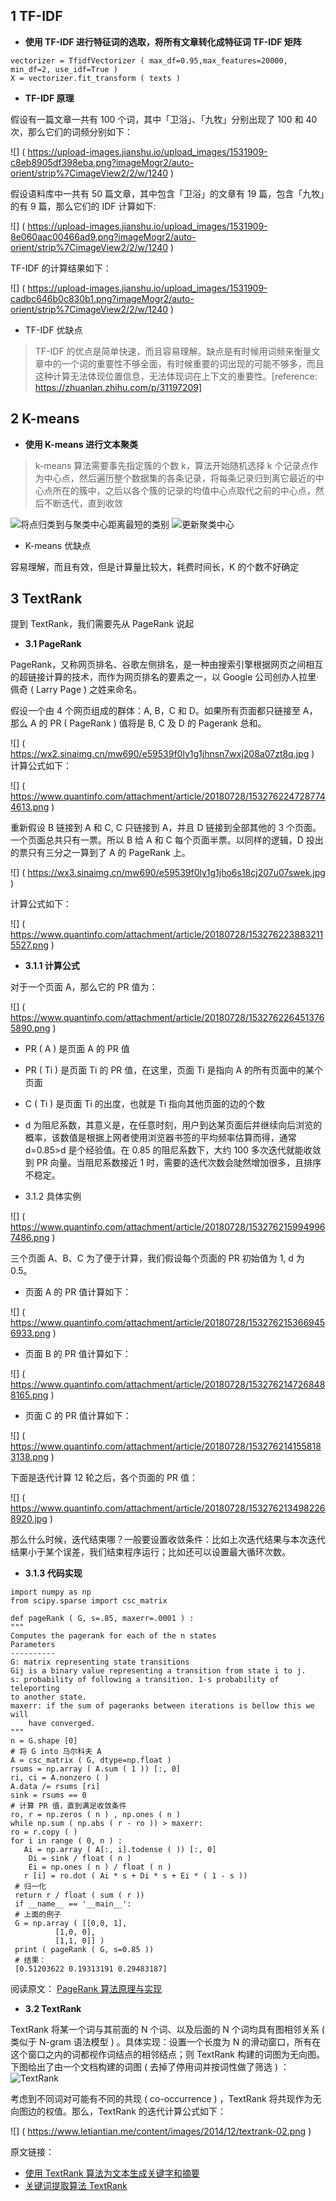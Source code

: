 ## 1 TF-IDF

-   **使用 TF-IDF 进行特征词的选取，将所有文章转化成特征词 TF-IDF 矩阵**
```text
vectorizer = TfidfVectorizer ( max_df=0.95,max_features=20000, min_df=2, use_idf=True )
X = vectorizer.fit_transform ( texts )
```
-   **TF-IDF 原理**

假设有一篇文章一共有 100 个词，其中「卫浴」、「九牧」分别出现了 100 和 40 次，那么它们的词频分别如下：

![] ( https://upload-images.jianshu.io/upload_images/1531909-c8eb8905df398eba.png?imageMogr2/auto-orient/strip%7CimageView2/2/w/1240 )

假设语料库中一共有 50 篇文章，其中包含「卫浴」的文章有 19 篇，包含「九牧」的有 9 篇，那么它们的 IDF 计算如下:

![] ( https://upload-images.jianshu.io/upload_images/1531909-8e060aac00466ad9.png?imageMogr2/auto-orient/strip%7CimageView2/2/w/1240 )

TF-IDF 的计算结果如下：

![] ( https://upload-images.jianshu.io/upload_images/1531909-cadbc646b0c830b1.png?imageMogr2/auto-orient/strip%7CimageView2/2/w/1240 )

-   TF-IDF 优缺点

> TF-IDF 的优点是简单快速，而且容易理解。缺点是有时候用词频来衡量文章中的一个词的重要性不够全面，有时候重要的词出现的可能不够多，而且这种计算无法体现位置信息，无法体现词在上下文的重要性。[reference: https://zhuanlan.zhihu.com/p/31197209]

## 2 K-means

-   **使用 K-means 进行文本聚类**

>k-means 算法需要事先指定簇的个数 k，算法开始随机选择 k 个记录点作为中心点，然后遍历整个数据集的各条记录，将每条记录归到离它最近的中心点所在的簇中，之后以各个簇的记录的均值中心点取代之前的中心点，然后不断迭代，直到收敛

![将点归类到与聚类中心距离最短的类别](https://upload-images.jianshu.io/upload_images/1531909-6cd52f756d2c0586.png?imageMogr2/auto-orient/strip%7CimageView2/2/w/1240)
![更新聚类中心](https://upload-images.jianshu.io/upload_images/1531909-6d2e7a974b5531f1.png?imageMogr2/auto-orient/strip%7CimageView2/2/w/1240)

-   K-means 优缺点

容易理解，而且有效，但是计算量比较大，耗费时间长，K 的个数不好确定

## 3 TextRank
提到 TextRank，我们需要先从 PageRank 说起
-   **3.1 PageRank**

PageRank，又称网页排名、谷歌左侧排名，是一种由搜索引擎根据网页之间相互的超链接计算的技术，而作为网页排名的要素之一，以 Google 公司创办人拉里·佩奇 ( Larry Page ) 之姓来命名。

假设一个由 4 个网页组成的群体：A, B，C 和 D。如果所有页面都只链接至 A，那么 A 的 PR ( PageRank ) 值将是 B, C 及 D 的 Pagerank 总和。

![] ( https://wx2.sinaimg.cn/mw690/e59539f0ly1g1jhnsn7wxj208a07zt8q.jpg )
计算公式如下：

![] ( https://www.quantinfo.com/attachment/article/20180728/1532762247287744613.png )

重新假设 B 链接到 A 和 C, C 只链接到 A，并且 D 链接到全部其他的 3 个页面。一个页面总共只有一票。所以 B 给 A 和 C 每个页面半票。以同样的逻辑，D 投出的票只有三分之一算到了 A 的 PageRank 上。

![] ( https://wx3.sinaimg.cn/mw690/e59539f0ly1g1jho6s18cj207u07swek.jpg )

计算公式如下：

![] ( https://www.quantinfo.com/attachment/article/20180728/1532762238832115527.png )

-   **3.1.1 计算公式**

对于一个页面 A，那么它的 PR 值为：

![] ( https://www.quantinfo.com/attachment/article/20180728/1532762264513765890.png )

-   PR ( A ) 是页面 A 的 PR 值

-   PR ( Ti ) 是页面 Ti 的 PR 值，在这里，页面 Ti 是指向 A 的所有页面中的某个页面

-   C ( Ti ) 是页面 Ti 的出度，也就是 Ti 指向其他页面的边的个数

-   d 为阻尼系数，其意义是，在任意时刻，用户到达某页面后并继续向后浏览的概率，该数值是根据上网者使用浏览器书签的平均频率估算而得，通常 d=0.85>d 是个经验值。在 0.85 的阻尼系数下，大约 100 多次迭代就能收敛到 PR 向量。当阻尼系数接近 1 时，需要的迭代次数会陡然增加很多，且排序不稳定。

-   3.1.2 具体实例

 ![] ( https://www.quantinfo.com/attachment/article/20180728/1532762159949967486.png )

三个页面 A、B、C 为了便于计算，我们假设每个页面的 PR 初始值为 1, d 为 0.5。

-   页面 A 的 PR 值计算如下：

![] ( https://www.quantinfo.com/attachment/article/20180728/1532762153669456933.png )

-   页面 B 的 PR 值计算如下：

![] ( https://www.quantinfo.com/attachment/article/20180728/1532762147268488165.png )

-   页面 C 的 PR 值计算如下：

![] ( https://www.quantinfo.com/attachment/article/20180728/1532762141558183138.png )

下面是迭代计算 12 轮之后，各个页面的 PR 值：

![] ( https://www.quantinfo.com/attachment/article/20180728/1532762134982268920.jpg )

那么什么时候，迭代结束哪？一般要设置收敛条件：比如上次迭代结果与本次迭代结果小于某个误差，我们结束程序运行；比如还可以设置最大循环次数。

 -   **3.1.3 代码实现**

```
import numpy as np
from scipy.sparse import csc_matrix

def pageRank ( G, s=.85, maxerr=.0001 ) :
"""
Computes the pagerank for each of the n states
Parameters
----------
G: matrix representing state transitions
Gij is a binary value representing a transition from state i to j.
s: probability of following a transition. 1-s probability of teleporting
to another state.
maxerr: if the sum of pageranks between iterations is bellow this we will
    have converged.
"""
n = G.shape [0]
# 将 G into 马尔科夫 A
A = csc_matrix ( G, dtype=np.float )
rsums = np.array ( A.sum ( 1 )) [:, 0]
ri, ci = A.nonzero ( )
A.data /= rsums [ri]
sink = rsums == 0
# 计算 PR 值，直到满足收敛条件
ro, r = np.zeros ( n ) , np.ones ( n )
while np.sum ( np.abs ( r - ro )) > maxerr:
ro = r.copy ( )
for i in range ( 0, n ) :
   Ai = np.array ( A[:, i].todense ( )) [:, 0]
    Di = sink / float ( n )
    Ei = np.ones ( n ) / float ( n )
   r [i] = ro.dot ( Ai * s + Di * s + Ei * ( 1 - s ))
 # 归一化
 return r / float ( sum ( r ))
 if __name__ == '__main__':
 # 上面的例子
 G = np.array ( [[0,0, 1],
          [1,0, 0],
          [1,1, 0]] )
 print ( pageRank ( G, s=0.85 ))
 # 结果：
 [0.51203622 0.19313191 0.29483187]
```

阅读原文： [PageRank 算法原理与实现](https://www.quantinfo.com/Article/View/1232/PageRank%E7%AE%97%E6%B3%95%E5%8E%9F%E7%90%86%E4%B8%8E%E5%AE%9E%E7%8E%B0.html)

-   **3.2 TextRank**

TextRank 将某一个词与其前面的 N 个词、以及后面的 N 个词均具有图相邻关系 ( 类似于 N-gram 语法模型 ) 。具体实现：设置一个长度为 N 的滑动窗口，所有在这个窗口之内的词都视作词结点的相邻结点；则 TextRank 构建的词图为无向图。下图给出了由一个文档构建的词图 ( 去掉了停用词并按词性做了筛选 ) ：
![TextRank](https://images2015.cnblogs.com/blog/399159/201703/399159-20170327130549123-69914342.png)

考虑到不同词对可能有不同的共现 ( co-occurrence ) ，TextRank 将共现作为无向图边的权值。那么，TextRank 的迭代计算公式如下：

![] ( https://www.letiantian.me/content/images/2014/12/textrank-02.png )

原文链接：

-   [使用 TextRank 算法为文本生成关键字和摘要](https://www.letiantian.me/2014-12-01-text-rank/)
-   [关键词提取算法 TextRank](https://www.cnblogs.com/en-heng/p/6626210.html)
